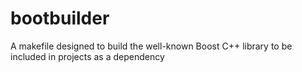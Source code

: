# bootbuilder
A makefile designed to build the well-known Boost C++ library to be included in projects as a dependency
